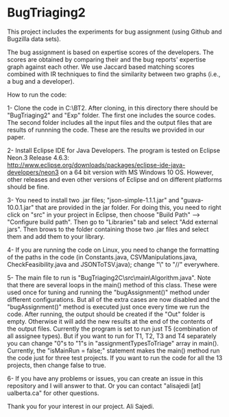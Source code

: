# BugTriaging2
This project includes the experiments for bug assignment (using Github and Bugzilla data sets).

The bug assignment is based on expertise scores of the developers. The scores are obtained by comparing their and the bug reports' expertise graph against each other. We use Jaccard based matching scores combined with IR techniques to find the similarity between two graphs (i.e., a bug and a developer).

How to run the code:

1- Clone the code in C:\BT2. After cloning, in this directory there should be "BugTriaging2" and "Exp" folder. The first one includes the source codes. The second folder includes all the input files and the output files that are results of runnning the code. These are the results we provided in our paper.

2- Install Eclipse IDE for Java Developers. The program is tested on Eclipse Neon.3 Release 4.6.3: http://www.eclipse.org/downloads/packages/eclipse-ide-java-developers/neon3 on a 64 bit version with MS Windows 10 OS. However, other releases and even other versions of Eclipse and on different platforms should be fine.

3- You need to install two .jar files; "json-simple-1.1.1.jar" and "guava-10.0.1.jar" that are provided in the jar folder. For doing this, you need to right click on "src" in your project in Eclipse, then choose "Build Path" --> "Configure build path". Then go to "Libraries" tab and select "Add external jars". Then brows to the folder containing those two .jar files and select them and add them to your library.

4- If you are running the code on Linux, you need to change the formatting of the paths in the code (in Constants.java, CSVManipulations.java, CheckFeasibility.java and JSONToTSV.java); change "\\" to "//" everywhere.

5- The main file to run is "BugTriaging2C\src\main\Algorithm.java". Note that there are several loops in the main() method of this class. These were used once for tuning and running the "bugAssignment()" method under different configurations. But all of the extra cases are now disabled and the "bugAssignment()" method is executed just once every time we run the code. After running, the output should be created  if the "Out" folder is empty. Otherwise it will add the new results at the end of the contents of the output files. Currently the program is set to  run just T5 (combination of all assignee types). But if you want to run for T1, T2, T3 and T4 separately you can change "0"s to "1"s in "assignmentTypesToTriage" array in main(). Currently, the "isMainRun = false;" statement makes the main() method run the code just for three test projects. If you want to run the code for all the 13 projects, then change false to true.

6- If you have any problems or issues, you can create an issue in this repository and I will answer to that. Or you can contact "alisajedi [at] ualberta.ca" for other questions.

Thank you for your interest in our project. Ali Sajedi.
